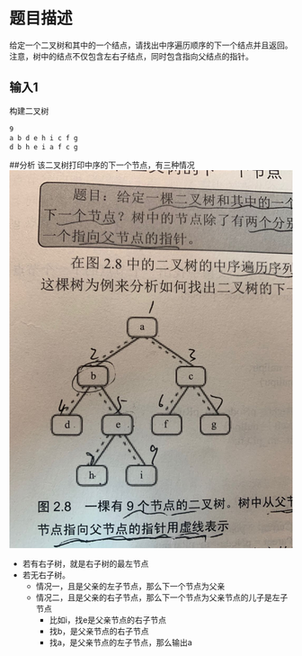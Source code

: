 # 题目描述
给定一个二叉树和其中的一个结点，请找出中序遍历顺序的下一个结点并且返回。注意，树中的结点不仅包含左右子结点，同时包含指向父结点的指针。

## 输入1
构建二叉树

    9
    a b d e h i c f g
    d b h e i a f c g


##分析
该二叉树打印中序的下一个节点，有三种情况
![image](.README_images/1cb1e899.png)

- 若有右子树，就是右子树的最左节点
- 若无右子树。
    - 情况一，且是父亲的左子节点，那么下一个节点为父亲
    - 情况二，且是父亲的右子节点，那么下一个节点为父亲节点的儿子是左子节点
        - 比如i，找e是父亲节点的右子节点
        - 找b，是父亲节点的右子节点
        - 找a，是父亲节点的左子节点，那么输出a